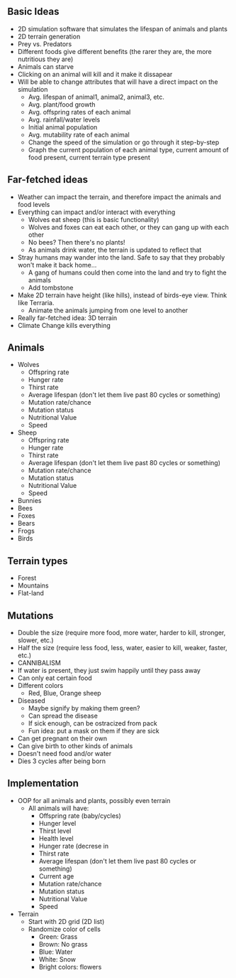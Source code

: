 ## Basic Ideas

- 2D simulation software that simulates the lifespan of animals and plants
- 2D terrain generation
- Prey vs. Predators
- Different foods give different benefits (the rarer they are, the more nutritious they are)
- Animals can starve
- Clicking on an animal will kill and it make it dissapear 
- Will be able to change attributes that will have a direct impact on the simulation
  - Avg. lifespan of animal1, animal2, animal3, etc.
  - Avg. plant/food growth
  - Avg. offspring rates of each animal
  - Avg. rainfall/water levels
  - Initial animal population
  - Avg. mutability rate of each animal
  - Change the speed of the simulation or go through it step-by-step
  - Graph the current population of each animal type, current amount of food present, current terrain type present
  
## Far-fetched ideas

  - Weather can impact the terrain, and therefore impact the animals and food levels
  - Everything can impact and/or interact with everything 
    - Wolves eat sheep (this is basic functionality)
    - Wolves and foxes can eat each other, or they can gang up with each other 
    - No bees? Then there's no plants!
    - As animals drink water, the terrain is updated to reflect that 
  - Stray humans may wander into the land. Safe to say that they probably won't make it back home...
    - A gang of humans could then come into the land and try to fight the animals 
    - Add tombstone 
  - Make 2D terrain have height (like hills), instead of birds-eye view. Think like Terraria.
    - Animate the animals jumping from one level to another 
  - Really far-fetched idea: 3D terrain 
  - Climate Change kills everything

## Animals

- Wolves
  -  Offspring rate 
  -  Hunger rate
  -  Thirst rate
  -  Average lifespan (don't let them live past 80 cycles or something)
  -  Mutation rate/chance
  -  Mutation status
  -  Nutritional Value
  -  Speed
- Sheep
  -  Offspring rate
  -  Hunger rate
  -  Thirst rate
  -  Average lifespan (don't let them live past 80 cycles or something)
  -  Mutation rate/chance
  -  Mutation status
  -  Nutritional Value
  -  Speed
- Bunnies
- Bees
- Foxes
- Bears
- Frogs
- Birds

## Terrain types

- Forest
- Mountains
- Flat-land

## Mutations

- Double the size (require more food, more water, harder to kill, stronger, slower, etc.)
- Half the size (require less food, less, water, easier to kill, weaker, faster, etc.)
- CANNIBALISM
- If water is present, they just swim happily until they pass away
- Can only eat certain food
- Different colors
  - Red, Blue, Orange sheep
- Diseased
  - Maybe signify by making them green?
  - Can spread the disease
  - If sick enough, can be ostracized from pack
  - Fun idea: put a mask on them if they are sick
- Can get pregnant on their own 
- Can give birth to other kinds of animals 
- Doesn't need food and/or water
- Dies 3 cycles after being born 
 
## Implementation

- OOP for all animals and plants, possibly even terrain
  - All animals will have:
    -  Offspring rate (baby/cycles)
    -  Hunger level
    -  Thirst level
    -  Health level
    -  Hunger rate (decrese in 
    -  Thirst rate
    -  Average lifespan (don't let them live past 80 cycles or something)
    -  Current age
    -  Mutation rate/chance
    -  Mutation status
    -  Nutritional Value
    -  Speed
- Terrain
  - Start with 2D grid (2D list)
  - Randomize color of cells 
    - Green: Grass
    - Brown: No grass
    - Blue: Water
    - White: Snow
    - Bright colors: flowers
    
